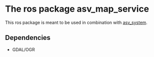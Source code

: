 # The ros package asv_map_service

This ros package is meant to be used in combination with [asv_system](https://github.com/ingerbha/ros_asv_system).

## Dependencies
- GDAL/OGR

